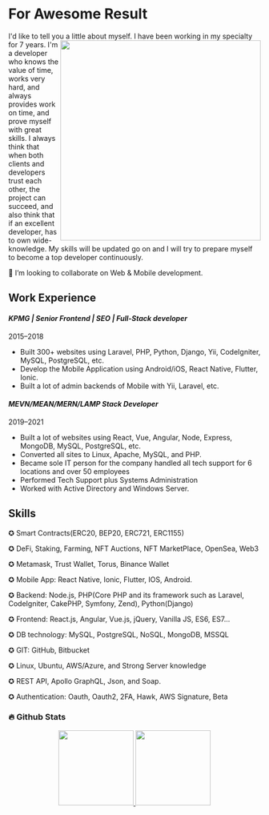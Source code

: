 

# For Awesome Result

I'd like to tell you a little about myself. <a href="#">
<img align="right" width="400" src="https://res.cloudinary.com/practicaldev/image/fetch/s--sNXjzc6P--/c_limit%2Cf_auto%2Cfl_progressive%2Cq_66%2Cw_880/https://media1.tenor.com/images/0c34272909ee2a4db5606a014082312b/tenor.gif%3Fitemid%3D15828752" />
</a> I have been working in my specialty for 7 years.
I'm a developer who knows the value of time, works very hard, and always provides work on time, and prove myself with great skills. I always think that when both clients and developers trust each other, the project can succeed, and also think that if an excellent developer, has to own wide-knowledge.
My skills will be updated go on and I will try to prepare myself to become a top developer continuously. 


👯 I’m looking to collaborate on Web & Mobile development.

## Work Experience
#### *KPMG | Senior Frontend | SEO | Full-Stack developer*
2015–2018
- Built 300+ websites using Laravel, PHP, Python, Django, Yii, CodeIgniter, MySQL, PostgreSQL, etc.
- Develop the Mobile Application using Android/iOS, React Native, Flutter, Ionic.
- Built a lot of admin backends of Mobile with Yii, Laravel, etc.

#### *MEVN/MEAN/MERN/LAMP Stack Developer*
2019–2021
- Built a lot of websites using React, Vue, Angular, Node, Express, MongoDB, MySQL, PostgreSQL, etc.
- Converted all sites to Linux, Apache, MySQL, and PHP.
- Became sole IT person for the company handled all tech support for 6 locations and over 50 employees
- Performed Tech Support plus Systems Administration
- Worked with Active Directory and Windows Server.

## Skills
✪ Smart Contracts(ERC20, BEP20, ERC721, ERC1155)

✪ DeFi, Staking, Farming, NFT Auctions, NFT MarketPlace, OpenSea, Web3 

✪ Metamask, Trust Wallet, Torus, Binance Wallet 

✪ Mobile App: React Native, Ionic, Flutter, IOS, Android. 

✪ Backend: Node.js, PHP(Core PHP and its framework such as Laravel, CodeIgniter, CakePHP, Symfony, Zend), Python(Django) 

✪ Frontend: React.js, Angular, Vue.js, jQuery, Vanilla JS, ES6, ES7...

✪ DB technology: MySQL, PostgreSQL, NoSQL, MongoDB, MSSQL

✪ GIT: GitHub, Bitbucket

✪ Linux, Ubuntu, AWS/Azure, and Strong Server knowledge

✪ REST API, Apollo GraphQL, Json, and Soap.

✪ Authentication: Oauth, Oauth2, 2FA, Hawk, AWS Signature, Beta


### :fire: Github Stats

<div align="center">
  <a href="https://github.com/itopgun">
   <img height="150px" src="https://github-readme-stats.vercel.app/api?username=ITopGun&show_icons=true&theme=white&include_all_commits=true&count_private=true" />
   <img height="150px" src="https://github-readme-stats.vercel.app/api/top-langs/?username=ITopGun&layout=compact&langs_count=7&theme=white" />
  </a>
</div>
